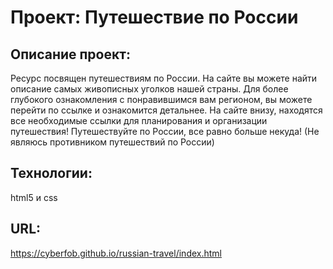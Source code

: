 # Проект: Путешествие по России

## Описание проект:
Ресурс посвящен путешествиям по России. На сайте вы можете найти описание самых живописных уголков нашей страны. Для более глубокого ознакомления с понравившимся вам регионом, вы можете перейти по ссылке и ознакомится детальнее. На сайте внизу, находятся все необходимые ссылки для планирования и организации путешествия! Путешествуйте по России, все равно больше некуда! (Не являюсь противником путешествий по России) 

## Технологии:
html5 и css

## URL:
https://cyberfob.github.io/russian-travel/index.html
